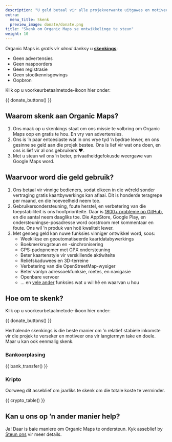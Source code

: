 ```yaml
---
description: "U geld betaal vir alle projekverwante uitgawes en motiveer ons om Organic Maps te verbeter."
extra:
  menu_title: Skenk
  preview_image: donate/donate.png
title: "Skenk om Organic Maps se ontwikkelinge te steun"
weight: 10
---
```


Organic Maps is _gratis vir almal_ danksy u **[skenkings][stripe]**:

- Geen advertensies
- Geen naspoorders
- Geen registrasie
- Geen stootkennisgewings
- Oopbron

Klik op u voorkeurbetaalmetode-ikoon hier onder:

{{ donate_buttons() }}

## Waarom skenk aan Organic Maps?

1. Ons maak op u skenkings staat om ons missie te volbring om Organic Maps
   oop en gratis te hou. En vry van advertensies.
2. Ons is ’n paar entoesiaste wat in ons vrye tyd ’n bydrae lewer, en ons
   gesinne se geld aan die projek bestee. Ons is lief vir wat ons doen, en
   ons is lief vir al ons gebruikers ❤️.
3. Met u steun wil ons ’n beter, privaatheidgefokusde weergawe van Google
   Maps word.

## Waarvoor word die geld gebruik?

1. Ons betaal vir vinnige bedieners, sodat elkeen in die wêreld sonder
   vertraging gratis kaartbywerkings kan aflaai. Dit is honderde teragrepe
   per maand, en die hoeveelheid neem toe.
2. Gebruikersondersteuning, foute herstel, en verbetering van die
   toepstabiliteit is ons hoofprioriteite. Daar is [1800+ probleme op
   GitHub][github issues], en die aantal neem daagliks toe. Die AppStore,
   Google Play, en ondersteuningse-posadresse word oorstroom met kommentaar
   en foute. Ons wil ’n produk van hoë kwaliteit lewer.
3. Met genoeg geld kan nuwe funksies vinniger ontwikkel word, soos:
   - Weeklikse en geoutomatiseerde kaartdatabywerkings
   - Boekmerkrugsteun en -sinchronisering
   - GPS-padopnemer met GPX ondersteuning
   - Beter kaartenstyle vir verskillende aktiwiteite
   - Reliëfskaduwees en 3D-terreine
   - Verbetering van die OpenStreetMap-wysiger
   - Beter vanlyn adressoekfunksie, roetes, en navigasie
   - Openbare vervoer
   - … en [vele ander][github issues] funksies wat u wil hê en waarvan u hou

## Hoe om te skenk?

Klik op u voorkeurbetaalmetode-ikoon hier onder:

{{ donate_buttons() }}

Herhalende skenkings is die beste manier om ’n relatief stabiele inkomste
vir die projek te verseker en motiveer ons vir langtermyn take en
doele. Maar u kan ook eenmalig skenk.

### Bankoorplasing

{{ bank_transfer() }}

### Kripto

Oorweeg dit asseblief om jaarliks te skenk om die totale koste te verminder.

{{ crypto_table() }}

## Kan u ons op ’n ander manier help?

Ja! Daar is baie maniere om Organic Maps te ondersteun. Kyk asseblief by
[Steun ons](@/contribute/index.nl.md) vir meer details.

[stripe]: https://donate.organicmaps.app/ "Skenk d.m.v. Stripe"
[github issues]: https://github.com/organicmaps/organicmaps/issues "GitHub-probleme"
